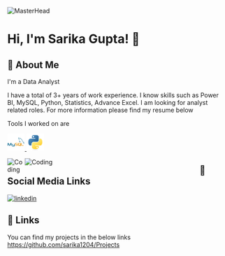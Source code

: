 
![MasterHead](https://cdn.mos.cms.futurecdn.net/XbYnCuVzbcHPHuYzCGuSmf.jpg)





# Hi, I'm Sarika Gupta! 👋



## 🚀 About Me
I'm a Data Analyst

I have a total of 3+ years of work experience. I know skills such as Power BI, MySQL, Python, Statistics, Advance Excel. I am looking for analyst related roles. For more information please find my resume below


Tools I worked on are

<p align="left"> <a href="https://www.mysql.com/" target="_blank" rel="noreferrer"> <img src="https://raw.githubusercontent.com/devicons/devicon/master/icons/mysql/mysql-original-wordmark.svg" alt="mysql" width="40" height="40"/> </a> <a href="https://www.python.org" target="_blank" rel="noreferrer"> <img src="https://raw.githubusercontent.com/devicons/devicon/master/icons/python/python-original.svg" alt="python" width="40" height="40"/> </a> </p> <img align="left" alt="Coding" width="40" height="40"src="https://monstock.net/static/755095fb2b20762681bcf7cc9f3c47cb/994e1/c067634e-165b-40ec-8eeb-88e7f08ce050_powerbi_.png">

<img align="left" alt="Coding" width="400" src="https://static.vecteezy.com/system/resources/previews/000/426/163/non_2x/vector-project-orange-in-blue-line-design-unique-startup-for-the-better-world-and-future-banner-doodle-concept-illustration.jpg">





## 🔗 Social Media Links

[![linkedin](https://img.shields.io/badge/linkedin-0A66C2?style=for-the-badge&logo=linkedin&logoColor=white)](https://www.linkedin.in/)



## 🔗 Links
You can find my projects in the below links 
 https://github.com/sarika1204/Projects





